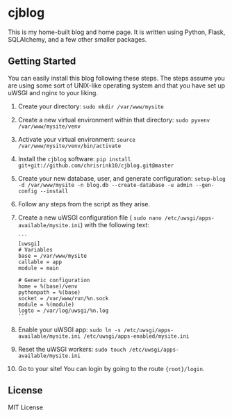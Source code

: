 cjblog
===

This is my home-built blog and home page. It is written using Python, Flask,
SQLAlchemy, and a few other smaller packages.

## Getting Started
You can easily install this blog following these steps. The steps assume
you are using some sort of UNIX-like operating system and that you have
set up uWSGI and nginx to your liking.

1.  Create your directory:
    `sudo mkdir /var/www/mysite`
2.  Create a new virtual environment within that directory: 
    `sudo pyvenv /var/www/mysite/venv`
3.  Activate your virtual environment: 
    `source /var/www/mysite/venv/bin/activate`
3.  Install the `cjblog` software: 
    `pip install git+git://github.com/chrisrink10/cjblog.git@master`
4.  Create your new database, user, and generate configuration:
    `setup-blog -d /var/www/mysite -n blog.db --create-database -u admin --gen-config --install`
5.  Follow any steps from the script as they arise.
6.  Create a new uWSGI configuration file (
    `sudo nano /etc/uwsgi/apps-available/mysite.ini`) with the following text:

        ```
        [uwsgi]
        # Variables
        base = /var/www/mysite
        callable = app
        module = main
        
        # Generic configuration
        home = %(base)/venv
        pythonpath = %(base)
        socket = /var/www/run/%n.sock
        module = %(module)
        logto = /var/log/uwsgi/%n.log
        ```
   
7.  Enable your uWSGI app: 
    `sudo ln -s /etc/uwsgi/apps-available/mysite.ini /etc/uwsgi/apps-enabled/mysite.ini`
8.  Reset the uWSGI workers: 
    `sudo touch /etc/uwsgi/apps-available/mysite.ini`
9.  Go to your site! You can login by going to the route `{root}/login`.

## License
MIT License